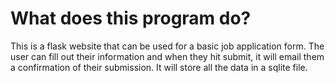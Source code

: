 # What does this program do? 

This is a flask website that can be used for a basic
job application form. The user can fill out their
information and when they hit submit, it will email 
them a confirmation of their submission. It will store
all the data in a sqlite file.